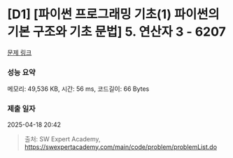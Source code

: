 # [D1] [파이썬 프로그래밍 기초(1) 파이썬의 기본 구조와 기초 문법] 5. 연산자 3 - 6207 

[문제 링크](https://swexpertacademy.com/main/code/problem/problemDetail.do?contestProbId=AWcU6lua4hoDFAU4) 

### 성능 요약

메모리: 49,536 KB, 시간: 56 ms, 코드길이: 66 Bytes

### 제출 일자

2025-04-18 20:42



> 출처: SW Expert Academy, https://swexpertacademy.com/main/code/problem/problemList.do